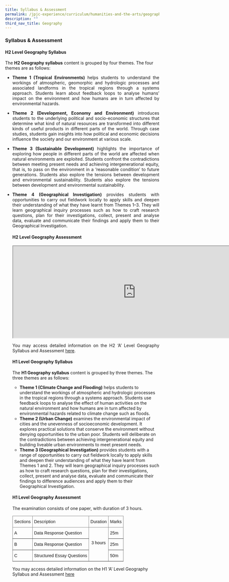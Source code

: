 ```yaml
---
title: Syllabus & Assessment
permalink: /jpjc-experience/curriculum/humanities-and-the-arts/geography/syllabus-and-assessment/
description: ""
third_nav_title: Geography
---
```

### **Syllabus & Assessment**
#### **H2 Level Geography Syllabus**
<p align=jusify>
	The <strong>H2 Geography syllabus</strong> content is grouped by four themes. The four themes are as follows:
</p>
<ul>
	<li><p align=justify><strong>Theme 1 (Tropical Environments)</strong> helps students to understand the workings of atmospheric, geomorphic and hydrologic processes and associated landforms in the tropical regions through a systems approach. Students learn about feedback loops to analyse humans’ impact on the environment and how humans are in turn affected by environmental hazards.</p></li>
	
<li><p align=justify><strong>Theme 2 (Development, Economy and Environment)</strong> introduces students to the underlying political and socio-economic structures that determine what kind of natural resources are transformed into different kinds of useful products in different parts of the world. Through case studies, students gain insights into how political and economic decisions influence the society and our environment at various scale.</p></li>
	
<li><p align=justify><strong>Theme 3 (Sustainable Development)</strong> highlights the importance of exploring how people in different parts of the world are affected when natural environments are exploited. Students confront the contradictions between meeting present needs and achieving intergenerational equity, that is, to pass on the environment in a ‘reasonable condition’ to future generations. Students also explore the tensions between development and environmental sustainability. Students also explore the tensions between development and environmental sustainability.</p></li>

<li><p align=justify><strong>Theme 4 (Geographical Investigation)</strong> provides students with opportunities to carry out fieldwork locally to apply skills and deepen their understanding of what they have learnt from Themes 1–3. They will learn geographical inquiry processes such as how to craft research questions, plan for their investigations, collect, present and analyse data, evaluate and communicate their findings and apply them to their Geographical Investigation.</p></li>

#### **H2 Level Geography Assessment**
<center>
<iframe src="https://docs.google.com/document/d/e/2PACX-1vSPH30bPf8mJGJPdi5OckHs0iF8fLRiv2STe32TZZwzUGuayMxEAwnNdGv7BpF1Cyv9JdvxLIpFBr6U/pub?embedded=true" width=800px height=300px scrolling="no"></iframe>
</center>
<p align=justify>
You may access detailed information on the H2 ‘A’ Level Geography Syllabus and Assessment <a href="https://www.seab.gov.sg/docs/default-source/national-examinations/syllabus/alevel/2022syllabus/9751_y22_sy.pdf">here</a>.

#### **H1 Level Geography Syllabus**
The **H1 Geography syllabus** content is grouped by three themes. The three themes are as follows:

*   **Theme 1 (Climate Change and Flooding)** helps students to understand the workings of atmospheric and hydrologic processes in the tropical regions through a systems approach. Students use feedback loops to analyse the effect of human activities on the natural environment and how humans are in turn affected by environmental hazards related to climate change such as floods.
*   **Theme 2 (Urban Change)** examines the environmental impact of cities and the unevenness of socioeconomic development. It explores practical solutions that conserve the environment without denying opportunities to the urban poor. Students will deliberate on the contradictions between achieving intergenerational equity and building liveable urban environments to meet present needs.
*   **Theme 3 (Geographical Investigation)** provides students with a range of opportunities to carry out fieldwork locally to apply skills and deepen their understanding of what they have learnt from Themes 1 and 2. They will learn geographical inquiry processes such as how to craft research questions, plan for their investigations, collect, present and analyse data, evaluate and communicate their findings to difference audiences and apply them to their Geographical Investigation.

#### **H1 Level Geography Assessment**
The examination consists of one paper, with duration of 3 hours.

<style type="text/css">
.tg  {border-collapse:collapse;border-spacing:0;}
.tg td{border-color:black;border-style:solid;border-width:1px;font-family:Arial, sans-serif;font-size:14px;
  overflow:hidden;padding:10px 5px;word-break:normal;}
.tg th{border-color:black;border-style:solid;border-width:1px;font-family:Arial, sans-serif;font-size:14px;
  font-weight:normal;overflow:hidden;padding:10px 5px;word-break:normal;}
.tg .tg-c3ow{border-color:inherit;text-align:center;vertical-align:top}
.tg .tg-0pky{border-color:inherit;text-align:left;vertical-align:top}
</style>
<table class="tg">
<thead>
  <tr>
    <th class="tg-0pky">Sections</th>
    <th class="tg-0pky">Description</th>
    <th class="tg-0pky">Duration</th>
    <th class="tg-0pky">Marks</th>
  </tr>
</thead>
<tbody>
  <tr>
    <td class="tg-0pky">A</td>
    <td class="tg-0pky">Data Response Question</td>
    <td class="tg-c3ow" rowspan="3"><br><br>3 hours<br> </td>
    <td class="tg-0pky">25m</td>
  </tr>
  <tr>
    <td class="tg-0pky">B</td>
    <td class="tg-0pky">Data Response Question</td>
    <td class="tg-0pky">25m</td>
  </tr>
  <tr>
    <td class="tg-0pky">C</td>
    <td class="tg-0pky">Structured Essay Questions</td>
    <td class="tg-0pky">50m</td>
  </tr>
</tbody>
</table>

You may access detailed information on the H1 ‘A’ Level Geography Syllabus and Assessment [here](/files/geog%20syllabus.pdf)